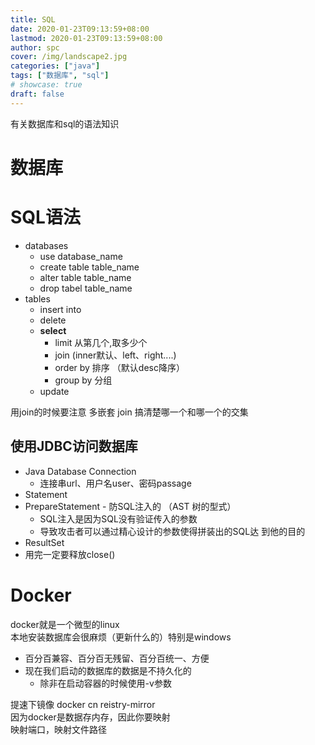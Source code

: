 ```yaml
---
title: SQL
date: 2020-01-23T09:13:59+08:00
lastmod: 2020-01-23T09:13:59+08:00
author: spc
cover: /img/landscape2.jpg
categories: ["java"]
tags: ["数据库", "sql"]
# showcase: true
draft: false
---
```


有关数据库和sql的语法知识

<!--more-->

# 数据库
# SQL语法
* databases
  * use database_name
  * create table table_name
  * alter table table_name
  * drop tabel table_name
* tables
  * insert into
  * delete
  * **select**
    * limit 从第几个,取多少个
    * join (inner默认、left、right....)
    * order by 排序 （默认desc降序）
    * group by 分组 
  * update  


用join的时候要注意 多嵌套 join 搞清楚哪一个和哪一个的交集  
## 使⽤JDBC访问数据库
* Java Database Connection
  * 连接串url、⽤户名user、密码passage
* Statement
* PrepareStatement - 防SQL注⼊的 （AST 树的型式）
  * SQL注⼊是因为SQL没有验证传⼊的参数
  * 导致攻击者可以通过精⼼设计的参数使得拼装出的SQL达
到他的⽬的
* ResultSet
* 用完一定要释放close()
  
# Docker
docker就是一个微型的linux  
本地安装数据库会很麻烦（更新什么的）特别是windows
* 百分百兼容、百分百⽆残留、百分百统⼀、⽅便
* 现在我们启动的数据库的数据是不持久化的
  * 除⾮在启动容器的时候使⽤-v参数

提速下镜像 docker cn reistry-mirror  
因为docker是数据存内存，因此你要映射  
映射端口，映射文件路径

